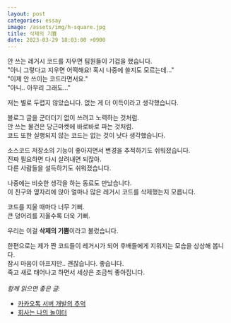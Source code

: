 ```yaml
---
layout: post
categories: essay
image: /assets/img/h-square.jpg
title: 삭제의 기쁨
date: 2023-03-29 18:03:00 +0900
---
```


안 쓰는 레거시 코드를 지우면 팀원들이 기겁을 했습니다.  
"아니 그렇다고 지우면 어떡해요! 혹시 나중에 쓸지도 모르는데..."  
"이제 안 쓰이는 코드라면서요."  
"아니.. 아무리 그래도..."

저는 별로 두렵지 않았습니다. 없는 게 더 이득이라고 생각했습니다.

블로그 글을 군더더기 없이 쓰려고 노력하는 것처럼.  
안 쓰는 물건은 당근마켓에 바로바로 파는 것처럼.  
코드 또한 실행되지 않는 코드는 없는 것이 낫다 생각했습니다.

소스코드 저장소의 기능이 좋아지면서 변경을 추적하기도 쉬워졌습니다.  
진짜 필요하면 다시 살려내면 되잖아.  
다른 사람들을 설득하기도 쉬워졌습니다.

나중에는 비슷한 생각을 하는 동료도 만났습니다.  
이 친구와 옆자리에 앉아 얼마나 많은 레거시 코드를 삭제했는지 모릅니다.

코드를 지울 때마다 너무 기뻐.  
큰 덩어리를 지울수록 더욱 기뻐.

우리는 이걸 **삭제의 기쁨**이라고 불렀습니다.

한편으로는 제가 짠 코드들이 레거시가 되어 후배들에게 지워지는 모습을 상상해 봅니다.  
잠시 마음이 아프지만..  괜찮습니다. 좋습니다.  
죽고 새로 태어나고 하면서 세상은 조금씩 좋아집니다.
<br>
<br>
*함께 읽으면 좋은 글:*
* [카카오톡 서버 개발의 추억](/essay/2022/10/16/kakaotalk-server-development.html)
* [회사는 나의 놀이터](/essay/2021/09/16/회사는-나의-놀이터.html)